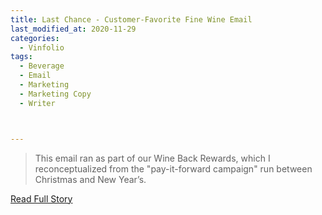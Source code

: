 ```yaml
---
title: Last Chance - Customer-Favorite Fine Wine Email
last_modified_at: 2020-11-29
categories:
  - Vinfolio
tags:
  - Beverage
  - Email
  - Marketing
  - Marketing Copy
  - Writer



---
```


> This email ran as part of our Wine Back Rewards, which I reconceptualized from the "pay-it-forward campaign" run between Christmas and New Year’s.

<a href="http://links.vinfolio.com/e/evib?_t=414f72b8e11b4850bb66506e2c10eaa1&_m=887678b4ef664a4e876d49bcd5fc20b8&_e=va5rDNbZ7WAFIH0p8V4pXY8KqHJL_Dkzy2yLcJsCWNlwkWemwtolYOqPHw2Kv6jFMB-RHzxVyOoNgQLz4ZOlssPjpgo3cbmi5YQRbEORViJ2-rC8XIX-8MlgbWNtSujr" target="_blank">Read Full Story</a>
